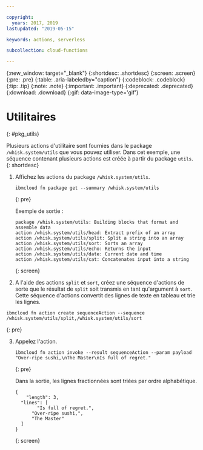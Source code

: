 ```yaml
---

copyright:
  years: 2017, 2019
lastupdated: "2019-05-15"

keywords: actions, serverless

subcollection: cloud-functions

---
```


{:new_window: target="_blank"}
{:shortdesc: .shortdesc}
{:screen: .screen}
{:pre: .pre}
{:table: .aria-labeledby="caption"}
{:codeblock: .codeblock}
{:tip: .tip}
{:note: .note}
{:important: .important}
{:deprecated: .deprecated}
{:download: .download}
{:gif: data-image-type='gif'}


# Utilitaires
{: #pkg_utils}

Plusieurs actions d'utilitaire sont fournies dans le package `/whisk.system/utils` que vous pouvez utiliser. Dans cet exemple, une séquence contenant plusieurs actions est créée à partir du package `utils`.
{: shortdesc}

1. Affichez les actions du package `/whisk.system/utils`.
    ```
    ibmcloud fn package get --summary /whisk.system/utils
    ```
    {: pre}

    Exemple de sortie :
    ```
    package /whisk.system/utils: Building blocks that format and assemble data
   action /whisk.system/utils/head: Extract prefix of an array
   action /whisk.system/utils/split: Split a string into an array
   action /whisk.system/utils/sort: Sorts an array
   action /whisk.system/utils/echo: Returns the input
   action /whisk.system/utils/date: Current date and time
   action /whisk.system/utils/cat: Concatenates input into a string
    ```
    {: screen}

2. A l'aide des actions `split` et `sort`, créez une séquence d'actions de sorte que le résultat de `split` soit transmis en tant qu'argument à `sort`. Cette séquence d'actions convertit des lignes de texte en tableau et trie les lignes.
  ```
  ibmcloud fn action create sequenceAction --sequence /whisk.system/utils/split,/whisk.system/utils/sort
  ```
  {: pre}

3. Appelez l'action.
    ```
    ibmcloud fn action invoke --result sequenceAction --param payload "Over-ripe sushi,\nThe Master\nIs full of regret."
    ```
    {: pre}

    Dans la sortie, les lignes fractionnées sont triées par ordre alphabétique.
    ```
    {
        "length": 3,
      "lines": [
            "Is full of regret.",
          "Over-ripe sushi,",
          "The Master"
      ]
    }
    ```
    {: screen}





